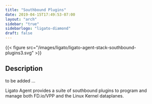 ```yaml
---
title: "Southbound Plugins"
date: 2019-04-15T17:49:53-07:00
layout: "arch"
sidebar: "true"
sidebarlogo: "ligato-diamond"
draft: false
---
```




{{< figure src="/images/ligato/ligato-agent-stack-southbound-plugins3.svg" >}}

## Description

to be added ...

Ligato Agent provides a suite of southbound plugins to program and manage both FD.io/VPP and the Linux Kernel dataplanes.
